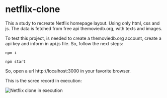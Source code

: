 # netflix-clone

This a study to recreate Netflix homepage layout. Using only html, css and js.
The data is fetched from free api themoviedb.org, with texts and images.

To test this project, is needed to create a themoviedb.org account, create a api key and inform in api.js file. 
So, follow the next steps:

```
npm i

npm start
```

So, open a url http://localhost:3000 in your favorite browser.

This is the scree record in execution:

![Netflix clone in execution](images/netflix-m.gif)

